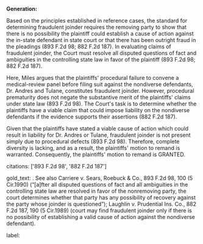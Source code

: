 **Generation:**

Based on the principles established in reference cases, the standard for determining fraudulent joinder requires the removing party to show that there is no possibility the plaintiff could establish a cause of action against the in-state defendant in state court or that there has been outright fraud in the pleadings (893 F.2d 98; 882 F.2d 187). In evaluating claims of fraudulent joinder, the Court must resolve all disputed questions of fact and ambiguities in the controlling state law in favor of the plaintiff (893 F.2d 98; 882 F.2d 187). 

Here, Miles argues that the plaintiffs' procedural failure to convene a medical-review panel before filing suit against the nondiverse defendants, Dr. Andres and Tulane, constitutes fraudulent joinder. However, procedural prematurity does not negate the substantive merit of the plaintiffs' claims under state law (893 F.2d 98). The Court's task is to determine whether the plaintiffs have a viable claim that could impose liability on the nondiverse defendants if the evidence supports their assertions (882 F.2d 187).

Given that the plaintiffs have stated a viable cause of action which could result in liability for Dr. Andres or Tulane, fraudulent joinder is not present simply due to procedural defects (893 F.2d 98). Therefore, complete diversity is lacking, and as a result, the plaintiffs' motion to remand is warranted. Consequently, the plaintiffs' motion to remand is GRANTED.

citations: ['893 F.2d 98', '882 F.2d 187']

gold_text: . See also Carriere v. Sears, Roebuck & Co., 893 F.2d 98, 100 (5 Cir.1990) (“[a]fter all disputed questions of fact and all ambiguities in the controlling state law are resolved in favor of the nonremoving party, the court determines whether that party has any possibility of recovery against the party whose joinder is questioned”); Laughlin v. Prudential Ins. Co., 882 F.2d 187, 190 (5 Cir.1989) (court may find fraudulent joinder only if there is no possibility of establishing a valid cause of action against the nondiverse defendant).

label: 